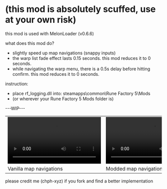 # (this mod is absolutely scuffed, use at your own risk)

this mod is used with MelonLoader (v0.6.6)

what does this mod do?
- slightly speed up map navigations (snappy inputs)
- the warp list fade effect lasts 0.15 seconds. this mod reduces it to 0 seconds.
- while navigating the warp menu, there is a 0.5s delay before hitting confirm. this mod reduces it to 0 seconds.

instruction:
- place rf_logging.dll into: steamapps\common\Rune Factory 5\Mods
- (or wherever your Rune Factory 5 Mods folder is)

---WIP---

<table>
  <tr>
    <td><video src="https://github.com/user-attachments/assets/21f72f3b-d49c-4324-9ef9-09688e0e4a42" width="300" controls></video></td>
    <td><video src="https://github.com/user-attachments/assets/589a94a6-3b62-4f6c-a5a2-356315593f50" width="300" controls></video></td>
  </tr>
  <tr>
    <td>Vanilla map navigations</td>
    <td>Modded map navigations</td>
  </tr>
</table>

please credit me (chph-xyz) if you fork and find a better implementation
